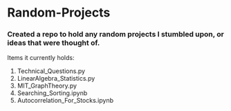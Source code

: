 # Random-Projects

### Created a repo to hold any random projects I stumbled upon, or ideas that were thought of.

Items it currently holds:
  1) Technical_Questions.py
  2) LinearAlgebra_Statistics.py
  3) MIT_GraphTheory.py
  4) Searching_Sorting.ipynb
  5) Autocorrelation_For_Stocks.ipynb
